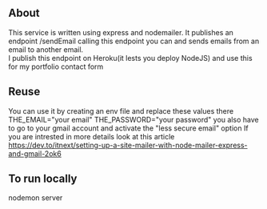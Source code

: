 
## About 
This service is written using express and nodemailer.
It publishes an endpoint /sendEmail
calling this endpoint you can and sends emails from an email to another email.  
I publish this endpoint on Heroku(it lests you deploy NodeJS) and use this for my portfolio contact form

## Reuse 
You can use it by creating an env file and replace these values there
THE_EMAIL="your email"
THE_PASSWORD="your password"
you also have to go to your gmail account and activate the "less secure email" option
If you are intrested in more details look at this article
https://dev.to/itnext/setting-up-a-site-mailer-with-node-mailer-express-and-gmail-2ok6

## To run locally 
nodemon server

